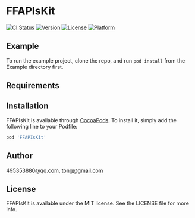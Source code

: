 # FFAPIsKit

[![CI Status](http://img.shields.io/travis/495353880@qq.com/FFAPIsKit.svg?style=flat)](https://travis-ci.org/495353880@qq.com/FFAPIsKit)
[![Version](https://img.shields.io/cocoapods/v/FFAPIsKit.svg?style=flat)](http://cocoapods.org/pods/FFAPIsKit)
[![License](https://img.shields.io/cocoapods/l/FFAPIsKit.svg?style=flat)](http://cocoapods.org/pods/FFAPIsKit)
[![Platform](https://img.shields.io/cocoapods/p/FFAPIsKit.svg?style=flat)](http://cocoapods.org/pods/FFAPIsKit)

## Example

To run the example project, clone the repo, and run `pod install` from the Example directory first.

## Requirements

## Installation

FFAPIsKit is available through [CocoaPods](http://cocoapods.org). To install
it, simply add the following line to your Podfile:

```ruby
pod 'FFAPIsKit'
```

## Author

495353880@qq.com, tong@gmail.com

## License

FFAPIsKit is available under the MIT license. See the LICENSE file for more info.
